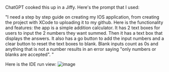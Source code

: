 ChatGPT cooked this up in a Jiffy. Here's the prompt that I used:

"I need a step by step guide on creating my IOS application, from creating the project with XCode to uploading it to my github. Here is the functionality and features: 
the app is a simple addition calculator. It has 2 text boxes for users to input the 2 numbers they want summed. Then it has a text box that displays the answers. It also has a go button 
to add the input numbers and a clear button to reset the text boxes to blank. Blank inputs count as 0s and anything that is not a number results in an error saying "only numbers or blanks 
are accepted". "


Here is the IDE run view:
![image](https://github.com/user-attachments/assets/1be0b5db-1227-4534-acba-e413fcae6d01)
